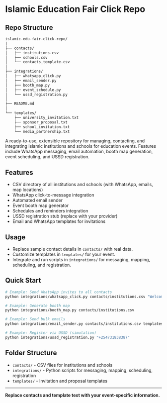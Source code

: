 # Islamic Education Fair Click Repo
## Repo Structure
```txt
islamic-edu-fair-click-repo/
|
├── contacts/
│   ├── institutions.csv
│   ├── schools.csv
│   └── contacts_template.csv
│
├── integrations/
│   ├── whatsapp_click.py
│   ├── email_sender.py
│   ├── booth_map.py
│   ├── event_schedule.py
│   └── ussd_registration.py
│
├── README.md
│
└── templates/
    ├── university_invitation.txt
    ├── sponsor_proposal.txt
    ├── school_invitation.txt
    └── media_partnership.txt
```

A ready-to-use, extensible repository for managing, contacting, and integrating Islamic institutions and schools for education events. Features include WhatsApp messaging, email automation, booth map generation, event scheduling, and USSD registration.

## Features

- CSV directory of all institutions and schools (with WhatsApp, emails, map locations)
- WhatsApp click-to-message integration
- Automated email sender
- Event booth map generator
- Schedules and reminders integration
- USSD registration stub (replace with your provider)
- Email and WhatsApp templates for invitations

## Usage

- Replace sample contact details in `contacts/` with real data.
- Customize templates in `templates/` for your event.
- Integrate and run scripts in `integrations/` for messaging, mapping, scheduling, and registration.

## Quick Start

```bash
# Example: Send WhatsApp invites to all contacts
python integrations/whatsapp_click.py contacts/institutions.csv "Welcome to the Kenya Islamic Education Fair!"

# Example: Generate booth map
python integrations/booth_map.py contacts/institutions.csv

# Example: Send bulk emails
python integrations/email_sender.py contacts/institutions.csv templates/university_invitation.txt

# Example: Register via USSD (simulation)
python integrations/ussd_registration.py "+254731838387"
```

## Folder Structure

- `contacts/` - CSV files for institutions and schools
- `integrations/` - Python scripts for messaging, mapping, scheduling, registration
- `templates/` - Invitation and proposal templates

---

**Replace contacts and template text with your event-specific information.**

